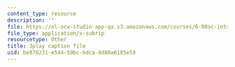 ```yaml
---
content_type: resource
description: ''
file: https://ol-ocw-studio-app-qa.s3.amazonaws.com/courses/6-00sc-introduction-to-computer-science-and-programming-spring-2011/be870231e54459bcbdca8d80a6185e59_aqd0sR5rygk.vtt
file_type: application/x-subrip
resourcetype: Other
title: 3play caption file
uid: be870231-e544-59bc-bdca-8d80a6185e59
---
```

